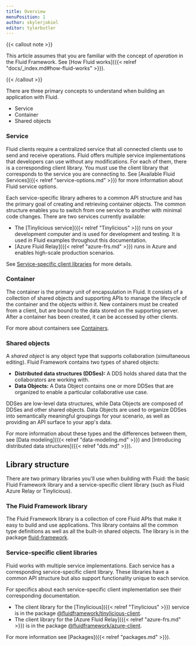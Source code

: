 ```yaml
---
title: Overview
menuPosition: 1
author: skylerjokiel
editor: tylerbutler
---
```


{{< callout note >}}

This article assumes that you are familiar with the concept of *operation* in the Fluid Framework. See [How Fluid works]({{< relref "docs/_index.md#how-fluid-works" >}}).

{{< /callout >}}

There are three primary concepts to understand when building an application with Fluid.

- Service
- Container
- Shared objects

### Service

Fluid clients require a centralized service that all connected clients use to send and receive operations. Fluid offers multiple service implementations that developers can use without any modifications. For each of them, there is a corresponding client library. You must use the client library that corresponds to the service you are connecting to. See [Available Fluid Services]({{< relref "service-options.md" >}}) for more information about Fluid service options.

Each service-specific library adheres to a common API structure and has the primary goal of creating and retrieving container objects. The common structure enables you to switch from one service to another with minimal code changes. There are two services currently available:

- The [Tinylicious service]({{< relref "Tinylicious" >}}) runs on your development computer and is used for development and testing. It is used in Fluid examples throughout this documentation.
- [Azure Fluid Relay]({{< relref "azure-frs.md" >}}) runs in Azure and enables high-scale production scenarios.

See [Service-specific client libraries](#service-specific-client-libraries) for more details.

### Container

The container is the primary unit of encapsulation in Fluid. It consists of a collection of shared objects and supporting APIs to manage the lifecycle of the container and the objects within it. New containers must be created from a client, but are bound to the data stored on the supporting server. After a container has been created, it can be accessed by other clients.

For more about containers see [Containers](./containers.md).

### Shared objects

A *shared object* is any object type that supports collaboration (simultaneous editing). Fluid Framework contains two
types of shared objects:

- **Distributed data structures (DDSes):** A DDS holds shared data that the collaborators are working with.
- **Data Objects:** A Data Object contains one or more DDSes that are organized to enable a particular collaborative use case.

DDSes are low-level data structures, while Data Objects are composed of DDSes and other shared objects. Data Objects are
used to organize DDSes into semantically meaningful groupings for your scenario, as well as providing an API surface to your app's data.

For more information about these types and the differences between them, see [Data modeling]({{< relref "data-modeling.md" >}}) and [Introducing distributed data structures]({{< relref "dds.md" >}}).

## Library structure

There are two primary libraries you'll use when building with Fluid: the basic Fluid Framework library and a service-specific client library (such as Fluid Azure Relay or Tinylicious).

### The Fluid Framework library

The Fluid Framework library is a collection of core Fluid APIs that make it easy to build and use applications.
This library contains all the common type definitions as well as all the built-in shared objects.
The library is in the package [fluid-framework](https://www.npmjs.com/package/fluid-framework).

### Service-specific client libraries

Fluid works with multiple service implementations. Each service has a corresponding service-specific client library. These libraries have a common API structure but also support functionality unique to each service.

For specifics about each service-specific client implementation see their corresponding documentation.

- The client library for the [Tinylicious]({{< relref "Tinylicious" >}}) service is in the package [@fluidframework/tinylicious-client](https://www.npmjs.com/package/@fluidframework/tinylicious-client).
- The client library for the [Azure Fluid Relay]({{< relref "azure-frs.md" >}}) is in the package [@fluidframework/azure-client](https://www.npmjs.com/package/@fluidframework/azure-client).

For more information see [Packages]({{< relref "packages.md" >}}).

